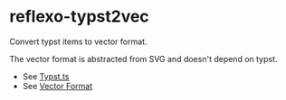 # reflexo-typst2vec

Convert typst items to vector format.

The vector format is abstracted from SVG and doesn't depend on typst.

- See [Typst.ts](https://github.com/Myriad-Dreamin/typst.ts)
- See [Vector Format](https://github.com/Myriad-Dreamin/typst.ts/blob/main/docs/proposals/8-vector-representation-for-rendering.typ)
